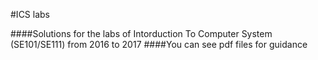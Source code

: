 #ICS labs

####Solutions for the labs of Intorduction To Computer System (SE101/SE111) from 2016 to 2017
####You can see pdf files for guidance
